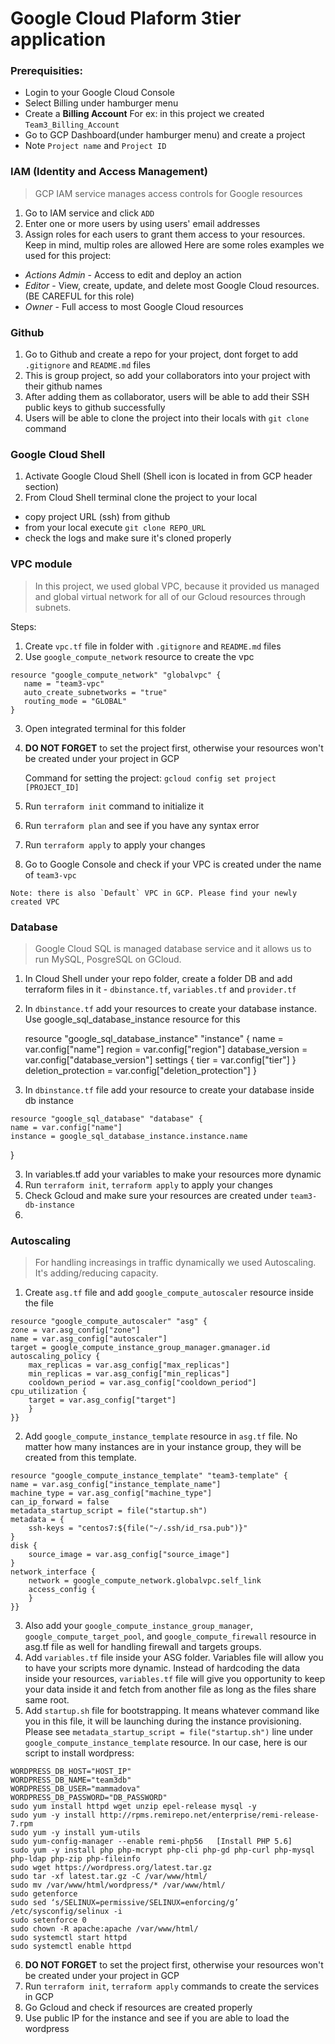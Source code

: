 # Google Cloud Plaform 3tier application

### Prerequisities:
	
- Login to your Google Cloud Console
- Select Billing under hamburger menu
- Create a __Billing Account__ For ex: in this project we created ```Team3_Billing_Account```
- Go to GCP Dashboard(under hamburger menu) and create a project
- Note `Project name` and `Project ID`

### IAM (Identity and Access Management)
> GCP IAM service manages access controls for Google resources
1. Go to IAM service and click `ADD`
2. Enter one or more users by using users' email addresses
3. Assign roles for each users to grant them access to your resources. Keep in mind, multip roles are allowed
		Here are some roles examples we used for this project:
		
- *Actions Admin*  - Access to edit and deploy an action
- *Editor*  - View, create, update, and delete most Google Cloud resources. (BE CAREFUL for this role)
- *Owner* - Full access to most Google Cloud resources


### Github

1. Go to Github and create a repo for your project, dont forget to add `.gitignore` and `README.md` files
2. This is group project, so add your collaborators into your project with their github names
3. After adding them as collaborator, users will be able to add their SSH public keys to github successfully
4. Users will be able to clone the project into their locals with `git clone` command

### Google Cloud Shell
1. Activate Google Cloud Shell (Shell icon is located in from GCP header section)
2. From Cloud Shell terminal clone the project to your local
- copy project URL (ssh) from github
- from your local execute `git clone REPO_URL`
- check the logs and make sure it's cloned properly

 ### VPC module
 > In this project, we used global VPC, because it provided us managed and global virtual network for all of our Gcloud resources through subnets. 

Steps:
 1. Create `vpc.tf` file in folder with `.gitignore` and `README.md` files
 2. Use `google_compute_network` resource to create the vpc
 ```
 resource "google_compute_network" "globalvpc" {
	name = "team3-vpc"
	auto_create_subnetworks = "true"
	routing_mode = "GLOBAL"
}
```
  3. Open integrated terminal for this folder 
  4. **DO NOT FORGET** to set the project first, otherwise your resources won't be created under your project in GCP
     
     Command for setting the project:
     			`gcloud config set project [PROJECT_ID]`
   5. Run `terraform init` command to initialize it
   6. Run `terraform plan` and see if you have any syntax error
   7. Run `terraform apply` to apply your changes
   8. Go to Google Console and check if your VPC is created under the name of `team3-vpc`
   	
	Note: there is also `Default` VPC in GCP. Please find your newly created VPC
	
   ### Database
> Google Cloud SQL is managed database service and it allows us to run MySQL, PosgreSQL on GCloud.

 1. In Cloud Shell under your repo folder, create a folder DB and add terraform files in it - `dbinstance.tf`, `variables.tf` and `provider.tf`
 2. In `dbinstance.tf` add your resources to create your database instance. Use google_sql_database_instance resource for this
	
	resource "google_sql_database_instance" "instance" {
	name = var.config["name"]
	region = var.config["region"]
	database_version = var.config["database_version"]
	settings {
		tier = var.config["tier"]
	}
	deletion_protection = var.config["deletion_protection"]
}
  3. In `dbinstance.tf` file add your resource to create your database inside db instance
  
	resource "google_sql_database" "database" {
	name = var.config["name"]
	instance = google_sql_database_instance.instance.name
}
	
  3. In variables.tf add your variables to make your resources more dynamic
  4. Run `terraform init`, `terraform apply` to apply your changes
  5. Check Gcloud and make sure your resources are created under `team3-db-instance`
  6.  
	
	
   ### Autoscaling
 > For handling increasings in traffic dynamically we used Autoscaling. It's adding/reducing capacity.

  1. Create `asg.tf` file and add `google_compute_autoscaler` resource inside the file
    
	resource "google_compute_autoscaler" "asg" {
	zone = var.asg_config["zone"]
	name = var.asg_config["autoscaler"]
	target = google_compute_instance_group_manager.gmanager.id
	autoscaling_policy {
		max_replicas = var.asg_config["max_replicas"]
		min_replicas = var.asg_config["min_replicas"]
		cooldown_period = var.asg_config["cooldown_period"]
	cpu_utilization {
		target = var.asg_config["target"]
		}
	}}

     
  2.  Add `google_compute_instance_template` resource in `asg.tf` file. No matter how many instances are in your instance group, they will be created from this template. 

	resource "google_compute_instance_template" "team3-template" {
	name = var.asg_config["instance_template_name"]
	machine_type = var.asg_config["machine_type"]
	can_ip_forward = false
    metadata_startup_script = file("startup.sh")
    metadata = {
		ssh-keys = "centos7:${file("~/.ssh/id_rsa.pub")}"
    }
	disk {
		source_image = var.asg_config["source_image"]
	}
	network_interface {
		network = google_compute_network.globalvpc.self_link
		access_config {
		}
	}}
	
3. Also add your `google_compute_instance_group_manager`, `google_compute_target_pool`, and `google_compute_firewall` resource in asg.tf file as well for handling firewall and targets groups.
4. Add `variables.tf` file inside your ASG folder. Variables file will allow you to have your scripts more dynamic. Instead of hardcoding the data inside your resources, `variables.tf` file will give you opportunity to keep your data inside it and fetch from another file as long as the files share same root.
5. Add `startup.sh` file for bootstrapping. It means whatever command like you in this file, it will be launching during the instance provisioning. Please see `metadata_startup_script = file("startup.sh")` line under `google_compute_instance_template` resource.
In our case, here is our script to install wordpress:
```
WORDPRESS_DB_HOST="HOST_IP"
WORDPRESS_DB_NAME="team3db"
WORDPRESS_DB_USER="mammadova"
WORDPRESS_DB_PASSWORD="DB_PASSWORD"
sudo yum install httpd wget unzip epel-release mysql -y
sudo yum -y install http://rpms.remirepo.net/enterprise/remi-release-7.rpm
sudo yum -y install yum-utils
sudo yum-config-manager --enable remi-php56   [Install PHP 5.6]
sudo yum -y install php php-mcrypt php-cli php-gd php-curl php-mysql php-ldap php-zip php-fileinfo
sudo wget https://wordpress.org/latest.tar.gz
sudo tar -xf latest.tar.gz -C /var/www/html/
sudo mv /var/www/html/wordpress/* /var/www/html/
sudo getenforce
sudo sed ‘s/SELINUX=permissive/SELINUX=enforcing/g’ /etc/sysconfig/selinux -i
sudo setenforce 0
sudo chown -R apache:apache /var/www/html/
sudo systemctl start httpd
sudo systemctl enable httpd
```
6. **DO NOT FORGET** to set the project first, otherwise your resources won't be created under your project in GCP
7. Run `terraform init`, `terraform apply` commands to create the services in GCP
8. Go Gcloud and check if resources are created properly
9. Use public IP for the instance and see if you are able to load the wordpress
     
  
	


																	






